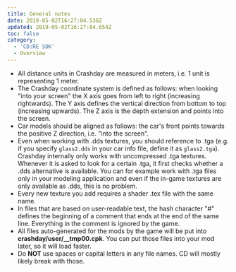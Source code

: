 ```yaml
---
title: General notes
date: 2019-05-02T16:27:04.538Z
updated: 2019-05-02T16:27:04.654Z
toc: false
category:
  - 'CD:RE SDK'
  - Overview
---
```

* All distance units in Crashday are measured in meters, i.e. 1 unit is representing 1 meter. 
* The Crashday coordinate system is defined as follows: when looking "into your screen" the X axis goes from left to right (increasing rightwards). The Y axis defines the vertical direction from bottom to top (increasing upwards). The Z axis is the depth extension and points into the screen.
* Car models should be aligned as follows: the car's front points towards the positive Z direction, i.e. "into the screen". 
* Even when working with .dds textures, you should reference to .tga (e.g. if you specify `glass2.dds` in your car info file, define it as `glass2.tga`). Crashday internally only works with uncompressed .tga textures. Whenever it is asked to look for a certain .tga, it first checks whether a .dds alternative is available. You can for example work with .tga files only in your modeling application and even if the in-game textures are only available as .dds, this is no problem. 
* Every new texture you add requires a shader .tex file with the same name.
* In files that are based on user-readable text, the hash character "#" defines the beginning of a comment that ends at the end of the same line. Everything in the comment is ignored by the game.
* All files auto-generated for the mods by the game will be put into **crashday/user/__tmp00.cpk**. You can put those files into your mod later, so it will load faster.
* Do **NOT** use spaces or capital letters in any file names. CD will mostly likely break with those.
